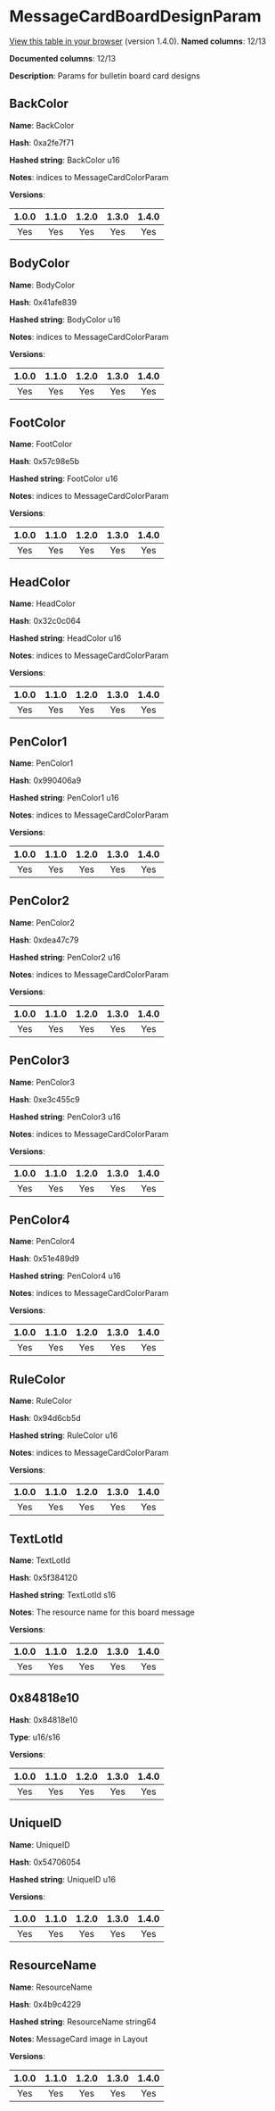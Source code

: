 # MessageCardBoardDesignParam
[View this table in your browser](MessageCardBoardDesignParam-value.md) (version 1.4.0).
**Named columns**: 12/13

**Documented columns**: 12/13

**Description**: Params for bulletin board card designs
## BackColor

**Name**: BackColor

**Hash**: 0xa2fe7f71

**Hashed string**: BackColor u16

**Notes**: indices to MessageCardColorParam

**Versions**: 

 | 1.0.0 | 1.1.0 | 1.2.0 | 1.3.0 | 1.4.0 |
|:--:|:--:|:--:|:--:|:--:|
| Yes | Yes | Yes | Yes | Yes | 


## BodyColor

**Name**: BodyColor

**Hash**: 0x41afe839

**Hashed string**: BodyColor u16

**Notes**: indices to MessageCardColorParam

**Versions**: 

 | 1.0.0 | 1.1.0 | 1.2.0 | 1.3.0 | 1.4.0 |
|:--:|:--:|:--:|:--:|:--:|
| Yes | Yes | Yes | Yes | Yes | 


## FootColor

**Name**: FootColor

**Hash**: 0x57c98e5b

**Hashed string**: FootColor u16

**Notes**: indices to MessageCardColorParam

**Versions**: 

 | 1.0.0 | 1.1.0 | 1.2.0 | 1.3.0 | 1.4.0 |
|:--:|:--:|:--:|:--:|:--:|
| Yes | Yes | Yes | Yes | Yes | 


## HeadColor

**Name**: HeadColor

**Hash**: 0x32c0c064

**Hashed string**: HeadColor u16

**Notes**: indices to MessageCardColorParam

**Versions**: 

 | 1.0.0 | 1.1.0 | 1.2.0 | 1.3.0 | 1.4.0 |
|:--:|:--:|:--:|:--:|:--:|
| Yes | Yes | Yes | Yes | Yes | 


## PenColor1

**Name**: PenColor1

**Hash**: 0x990406a9

**Hashed string**: PenColor1 u16

**Notes**: indices to MessageCardColorParam

**Versions**: 

 | 1.0.0 | 1.1.0 | 1.2.0 | 1.3.0 | 1.4.0 |
|:--:|:--:|:--:|:--:|:--:|
| Yes | Yes | Yes | Yes | Yes | 


## PenColor2

**Name**: PenColor2

**Hash**: 0xdea47c79

**Hashed string**: PenColor2 u16

**Notes**: indices to MessageCardColorParam

**Versions**: 

 | 1.0.0 | 1.1.0 | 1.2.0 | 1.3.0 | 1.4.0 |
|:--:|:--:|:--:|:--:|:--:|
| Yes | Yes | Yes | Yes | Yes | 


## PenColor3

**Name**: PenColor3

**Hash**: 0xe3c455c9

**Hashed string**: PenColor3 u16

**Notes**: indices to MessageCardColorParam

**Versions**: 

 | 1.0.0 | 1.1.0 | 1.2.0 | 1.3.0 | 1.4.0 |
|:--:|:--:|:--:|:--:|:--:|
| Yes | Yes | Yes | Yes | Yes | 


## PenColor4

**Name**: PenColor4

**Hash**: 0x51e489d9

**Hashed string**: PenColor4 u16

**Notes**: indices to MessageCardColorParam

**Versions**: 

 | 1.0.0 | 1.1.0 | 1.2.0 | 1.3.0 | 1.4.0 |
|:--:|:--:|:--:|:--:|:--:|
| Yes | Yes | Yes | Yes | Yes | 


## RuleColor

**Name**: RuleColor

**Hash**: 0x94d6cb5d

**Hashed string**: RuleColor u16

**Notes**: indices to MessageCardColorParam

**Versions**: 

 | 1.0.0 | 1.1.0 | 1.2.0 | 1.3.0 | 1.4.0 |
|:--:|:--:|:--:|:--:|:--:|
| Yes | Yes | Yes | Yes | Yes | 


## TextLotId

**Name**: TextLotId

**Hash**: 0x5f384120

**Hashed string**: TextLotId s16

**Notes**: The resource name for this board message

**Versions**: 

 | 1.0.0 | 1.1.0 | 1.2.0 | 1.3.0 | 1.4.0 |
|:--:|:--:|:--:|:--:|:--:|
| Yes | Yes | Yes | Yes | Yes | 


## 0x84818e10

**Hash**: 0x84818e10

**Type**: u16/s16

**Versions**: 

 | 1.0.0 | 1.1.0 | 1.2.0 | 1.3.0 | 1.4.0 |
|:--:|:--:|:--:|:--:|:--:|
| Yes | Yes | Yes | Yes | Yes | 


## UniqueID

**Name**: UniqueID

**Hash**: 0x54706054

**Hashed string**: UniqueID u16

**Versions**: 

 | 1.0.0 | 1.1.0 | 1.2.0 | 1.3.0 | 1.4.0 |
|:--:|:--:|:--:|:--:|:--:|
| Yes | Yes | Yes | Yes | Yes | 


## ResourceName

**Name**: ResourceName

**Hash**: 0x4b9c4229

**Hashed string**: ResourceName string64

**Notes**: MessageCard image in Layout

**Versions**: 

 | 1.0.0 | 1.1.0 | 1.2.0 | 1.3.0 | 1.4.0 |
|:--:|:--:|:--:|:--:|:--:|
| Yes | Yes | Yes | Yes | Yes | 


